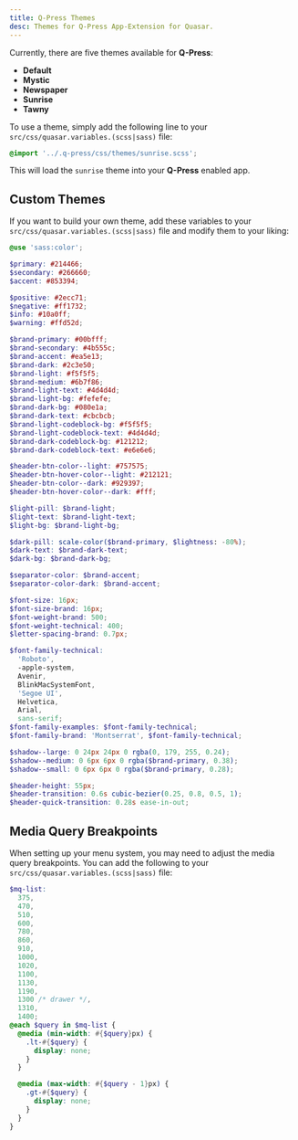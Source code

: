 ```yaml
---
title: Q-Press Themes
desc: Themes for Q-Press App-Extension for Quasar.
---
```


Currently, there are five themes available for **Q-Press**:

- **Default**
- **Mystic**
- **Newspaper**
- **Sunrise**
- **Tawny**

To use a theme, simply add the following line to your `src/css/quasar.variables.(scss|sass)` file:

```scss
@import '../.q-press/css/themes/sunrise.scss';
```

This will load the `sunrise` theme into your **Q-Press** enabled app.

## Custom Themes

If you want to build your own theme, add these variables to your `src/css/quasar.variables.(scss|sass)` file and modify them to your liking:

```scss
@use 'sass:color';

$primary: #214466;
$secondary: #266660;
$accent: #853394;

$positive: #2ecc71;
$negative: #ff1732;
$info: #10a0ff;
$warning: #ffd52d;

$brand-primary: #00bfff;
$brand-secondary: #4b555c;
$brand-accent: #ea5e13;
$brand-dark: #2c3e50;
$brand-light: #f5f5f5;
$brand-medium: #6b7f86;
$brand-light-text: #4d4d4d;
$brand-light-bg: #fefefe;
$brand-dark-bg: #080e1a;
$brand-dark-text: #cbcbcb;
$brand-light-codeblock-bg: #f5f5f5;
$brand-light-codeblock-text: #4d4d4d;
$brand-dark-codeblock-bg: #121212;
$brand-dark-codeblock-text: #e6e6e6;

$header-btn-color--light: #757575;
$header-btn-hover-color--light: #212121;
$header-btn-color--dark: #929397;
$header-btn-hover-color--dark: #fff;

$light-pill: $brand-light;
$light-text: $brand-light-text;
$light-bg: $brand-light-bg;

$dark-pill: scale-color($brand-primary, $lightness: -80%);
$dark-text: $brand-dark-text;
$dark-bg: $brand-dark-bg;

$separator-color: $brand-accent;
$separator-color-dark: $brand-accent;

$font-size: 16px;
$font-size-brand: 16px;
$font-weight-brand: 500;
$font-weight-technical: 400;
$letter-spacing-brand: 0.7px;

$font-family-technical:
  'Roboto',
  -apple-system,
  Avenir,
  BlinkMacSystemFont,
  'Segoe UI',
  Helvetica,
  Arial,
  sans-serif;
$font-family-examples: $font-family-technical;
$font-family-brand: 'Montserrat', $font-family-technical;

$shadow--large: 0 24px 24px 0 rgba(0, 179, 255, 0.24);
$shadow--medium: 0 6px 6px 0 rgba($brand-primary, 0.38);
$shadow--small: 0 6px 6px 0 rgba($brand-primary, 0.28);

$header-height: 55px;
$header-transition: 0.6s cubic-bezier(0.25, 0.8, 0.5, 1);
$header-quick-transition: 0.28s ease-in-out;
```

## Media Query Breakpoints

When setting up your menu system, you may need to adjust the media query breakpoints. You can add the following to your `src/css/quasar.variables.(scss|sass)` file:

```scss
$mq-list:
  375,
  470,
  510,
  600,
  780,
  860,
  910,
  1000,
  1020,
  1100,
  1130,
  1190,
  1300 /* drawer */,
  1310,
  1400;
@each $query in $mq-list {
  @media (min-width: #{$query}px) {
    .lt-#{$query} {
      display: none;
    }
  }

  @media (max-width: #{$query - 1}px) {
    .gt-#{$query} {
      display: none;
    }
  }
}
```
